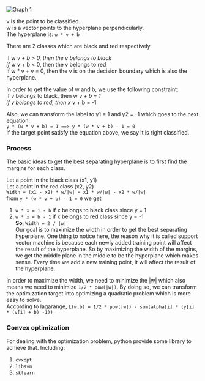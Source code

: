 ![Graph 1](/2017/06/20/Support-vector-machine/svm.png "Graph 1")

v is the point to be classified.  
w is a vector points to the hyperplane perpendicularly.  
The hyperplane is: `w * v + b`

There are 2 classes which are black and red respectively.

if w _v + b > 0, then the v belongs to black  
if w_ v + b < 0, then the v belongs to red  
if w * v + v = 0, then the v is on the decision boundary which is also the hyperplane.

In order to get the value of w and b, we use the following constraint:  
if v belongs to black, then w _v + b = 1  
if v belongs to red, then x_ v + b = -1

Also, we can transform the label to y1 = 1 and y2 = -1 which goes to the next equation:  
`y * (w * v + b) = 1 ==> y * (w * v + b) - 1 = 0`  
If the target point satisfy the equation above, we say it is right classified.

### Process

The basic ideas to get the best separating hyperplane is to first find the margins for each class.

Let a point in the black class (x1, y1)  
Let a point in the red class (x2, y2)  
`Width = (x1 - x2) * w/|w| = x1 * w/|w| - x2 * w/|w|`  
from `y * (w * v + b) - 1 = 0` we get

1.  `w * x = 1 - b` if x belongs to black class since y = 1
2.  `w * x = b - 1` if x belongs to red class since y = -1  
    **So**, `Width = 2 / |w|`  
    Our goal is to maximize the width in order to get the best separating hyperplane. One thing to notice here, the reason why it is called support vector machine is because each newly added training point will affect the result of the hyperplane. So by maximizing the width of the margins, we get the middle plane in the middle to be the hyperplane which makes sense. Every time we add a new training point, it will affect the result of the hyperplane.

In order to maximize the width, we need to minimize the |w| which also means we need to minimize `1/2 * pow(|w|)`. By doing so, we can transform the optimization target into optimizing a quadratic problem which is more easy to solve.  
According to lagarange, `L(w,b) = 1/2 * pow(|w|) - sum(alpha[i] * (y[i] * (v[i] + b) -1))`

### Convex optimization

For dealing with the optimization problem, python provide some library to achieve that. Including:

1.  `cvxopt`
2.  `libsvm`
3.  `sklearn`
